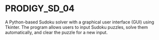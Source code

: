 # PRODIGY_SD_04
A Python-based Sudoku solver with a graphical user interface (GUI) using Tkinter. The program allows users to input Sudoku puzzles, solve them automatically, and clear the puzzle for a new input.
